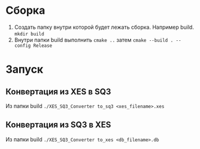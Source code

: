 # Сборка
1. Создать папку внутри которой будет лежать сборка. Например build. ```mkdir build```
2. Внутри папки build выполнить
```cmake ..``` затем
```cmake --build . --config Release```

# Запуск
## Конвертация из XES в SQ3
Из папки build ```./XES_SQ3_Converter to_sq3 <xes_filename>.xes```
## Конвертация из SQ3 в XES
Из папки build ```./XES_SQ3_Converter to_xes <db_filename>.db```
